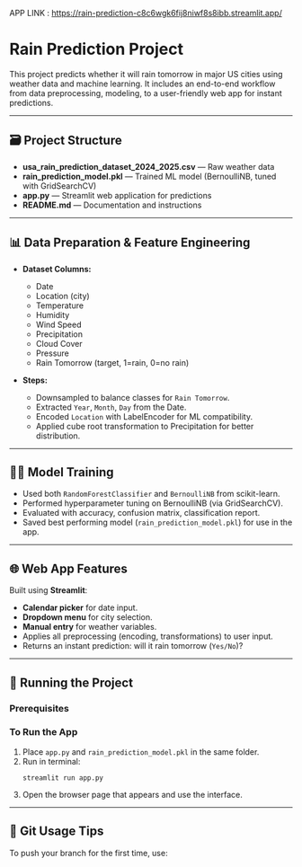 APP LINK : https://rain-prediction-c8c6wgk6fij8niwf8s8ibb.streamlit.app/

# Rain Prediction Project

This project predicts whether it will rain tomorrow in major US cities using weather data and machine learning. It includes an end-to-end workflow from data preprocessing, modeling, to a user-friendly web app for instant predictions.

---

## 🗃 Project Structure

- **usa_rain_prediction_dataset_2024_2025.csv** — Raw weather data
- **rain_prediction_model.pkl** — Trained ML model (BernoulliNB, tuned with GridSearchCV)
- **app.py** — Streamlit web application for predictions
- **README.md** — Documentation and instructions

---

## 📊 Data Preparation & Feature Engineering

- **Dataset Columns:**  
  - Date
  - Location (city)
  - Temperature
  - Humidity
  - Wind Speed
  - Precipitation
  - Cloud Cover
  - Pressure
  - Rain Tomorrow (target, 1=rain, 0=no rain)

- **Steps:**  
  - Downsampled to balance classes for `Rain Tomorrow`.
  - Extracted `Year`, `Month`, `Day` from the Date.
  - Encoded `Location` with LabelEncoder for ML compatibility.
  - Applied cube root transformation to Precipitation for better distribution.

---

## 🏋️‍♂️ Model Training

- Used both `RandomForestClassifier` and `BernoulliNB` from scikit-learn.
- Performed hyperparameter tuning on BernoulliNB (via GridSearchCV).
- Evaluated with accuracy, confusion matrix, classification report.
- Saved best performing model (`rain_prediction_model.pkl`) for use in the app.

---

## 🌐 Web App Features

Built using **Streamlit**:
- **Calendar picker** for date input.
- **Dropdown menu** for city selection.
- **Manual entry** for weather variables.
- Applies all preprocessing (encoding, transformations) to user input.
- Returns an instant prediction: will it rain tomorrow (`Yes/No`)?

---

## 🚀 Running the Project

### Prerequisites


### To Run the App

1. Place `app.py` and `rain_prediction_model.pkl` in the same folder.
2. Run in terminal:
    ```
    streamlit run app.py
    ```
3. Open the browser page that appears and use the interface.

---

## 🔁 Git Usage Tips

To push your branch for the first time, use:
